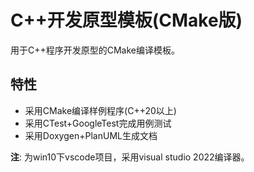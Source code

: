 # C++开发原型模板(CMake版)

用于C++程序开发原型的CMake编译模板。

## 特性

* 采用CMake编译样例程序(C++20以上)
* 采用CTest+GoogleTest完成用例测试
* 采用Doxygen+PlanUML生成文档

__注__: 为win10下vscode项目，采用visual studio 2022编译器。
